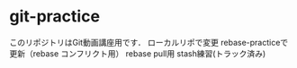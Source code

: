 # git-practice
このリポジトリはGit動画講座用です．
ローカルリポで変更
rebase-practiceで更新（rebase コンフリクト用）
rebase pull用
stash練習(トラック済み)